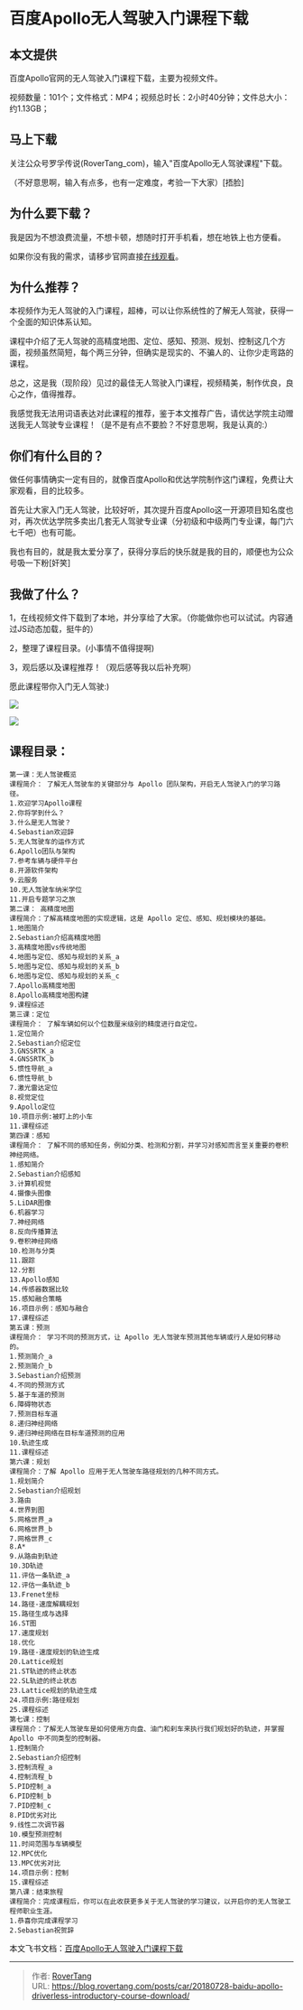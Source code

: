 # 百度Apollo无人驾驶入门课程下载


## 本文提供

百度Apollo官网的无人驾驶入门课程下载，主要为视频文件。

视频数量：101个；文件格式：MP4；视频总时长：2小时40分钟；文件总大小：约1.13GB；

## 马上下载

关注公众号罗孚传说(RoverTang_com)，输入&#34;百度Apollo无人驾驶课程&#34;下载。

（不好意思啊，输入有点多，也有一定难度，考验一下大家）[捂脸]

## 为什么要下载？

我是因为不想浪费流量，不想卡顿，想随时打开手机看，想在地铁上也方便看。

如果你没有我的需求，请移步官网直接[在线观看](http://apollo.auto/devcenter/devcenter_cn.html)。

## 为什么推荐？

本视频作为无人驾驶的入门课程，超棒，可以让你系统性的了解无人驾驶，获得一个全面的知识体系认知。

课程中介绍了无人驾驶的高精度地图、定位、感知、预测、规划、控制这几个方面，视频虽然简短，每个两三分钟，但确实是现实的、不骗人的、让你少走弯路的课程。

总之，这是我（现阶段）见过的最佳无人驾驶入门课程，视频精美，制作优良，良心之作，值得推荐。

我感觉我无法用词语表达对此课程的推荐，鉴于本文推荐广告，请优达学院主动赠送我无人驾驶专业课程！（是不是有点不要脸？不好意思啊，我是认真的:）

## 你们有什么目的？

做任何事情确实一定有目的，就像百度Apollo和优达学院制作这门课程，免费让大家观看，目的比较多。

首先让大家入门无人驾驶，比较好听，其次提升百度Apollo这一开源项目知名度也对，再次优达学院多卖出几套无人驾驶专业课（分初级和中级两门专业课，每门六七千吧）也有可能。

我也有目的，就是我太爱分享了，获得分享后的快乐就是我的目的，顺便也为公众号吸一下粉[奸笑]

## 我做了什么？

1，在线视频文件下载到了本地，并分享给了大家。（你能做你也可以试试。内容通过JS动态加载，挺牛的）

2，整理了课程目录。(小事情不值得提啊)

3，观后感以及课程推荐！（观后感等我以后补充啊）

愿此课程带你入门无人驾驶:)

![](assets/boxcnqx3iGr5N89E8FzsSdOj1Ld.jpg)

![](assets/boxcnAsPIjuN3YCKcT87xdd6DNd.jpg)

## 课程目录：

```
第一课：无人驾驶概览
课程简介： 了解无人驾驶车的关键部分与 Apollo 团队架构，开启无人驾驶入门的学习路径。
1.欢迎学习Apollo课程
2.你将学到什么？
3.什么是无人驾驶？
4.Sebastian欢迎辞
5.无人驾驶车的运作方式
6.Apollo团队与架构
7.参考车辆与硬件平台
8.开源软件架构
9.云服务
10.无人驾驶车纳米学位
11.开启专题学习之旅
第二课： 高精度地图
课程简介：了解高精度地图的实现逻辑，这是 Apollo 定位、感知、规划模块的基础。
1.地图简介
2.Sebastian介绍高精度地图
3.高精度地图vs传统地图
4.地图与定位、感知与规划的关系_a
5.地图与定位、感知与规划的关系_b
6.地图与定位、感知与规划的关系_c
7.Apollo高精度地图
8.Apollo高精度地图构建
9.课程综述
第三课：定位
课程简介： 了解车辆如何以个位数厘米级别的精度进行自定位。
1.定位简介
2.Sebastian介绍定位
3.GNSSRTK_a
4.GNSSRTK_b
5.惯性导航_a
6.惯性导航_b
7.激光雷达定位
8.视觉定位
9.Apollo定位
10.项目示例:被盯上的小车
11.课程综述
第四课：感知
课程简介： 了解不同的感知任务，例如分类、检测和分割，并学习对感知而言至关重要的卷积神经网络。
1.感知简介
2.Sebastian介绍感知
3.计算机视觉
4.摄像头图像
5.LiDAR图像
6.机器学习
7.神经网络
8.反向传播算法
9.卷积神经网络
10.检测与分类
11.跟踪
12.分割
13.Apollo感知
14.传感器数据比较
15.感知融合策略
16.项目示例：感知与融合
17.课程综述
第五课：预测
课程简介： 学习不同的预测方式，让 Apollo 无人驾驶车预测其他车辆或行人是如何移动的。
1.预测简介_a
2.预测简介_b
3.Sebastian介绍预测
4.不同的预测方式
5.基于车道的预测
6.障碍物状态
7.预测目标车道
8.递归神经网络
9.递归神经网络在目标车道预测的应用
10.轨迹生成
11.课程综述
第六课：规划
课程简介：了解 Apollo 应用于无人驾驶车路径规划的几种不同方式。
1.规划简介
2.Sebastian介绍规划
3.路由
4.世界到图
5.网格世界_a
6.网格世界_b
7.网格世界_c
8.A*
9.从路由到轨迹
10.3D轨迹
11.评估一条轨迹_a
12.评估一条轨迹_b
13.Frenet坐标
14.路径-速度解耦规划
15.路径生成与选择
16.ST图
17.速度规划
18.优化
19.路径-速度规划的轨迹生成
20.Lattice规划
21.ST轨迹的终止状态
22.SL轨迹的终止状态
23.Lattice规划的轨迹生成
24.项目示例:路径规划
25.课程综述
第七课：控制
课程简介：了解无人驾驶车是如何使用方向盘、油门和刹车来执行我们规划好的轨迹，并掌握 Apollo 中不同类型的控制器。
1.控制简介
2.Sebastian介绍控制
3.控制流程_a
4.控制流程_b
5.PID控制_a
6.PID控制_b
7.PID控制_c
8.PID优劣对比
9.线性二次调节器
10.模型预测控制
11.时间范围与车辆模型
12.MPC优化
13.MPC优劣对比
14.项目示例：控制
15.课程综述
第八课：结束旅程
课程简介：完成课程后，你可以在此收获更多关于无人驾驶的学习建议，以开启你的无人驾驶工程师职业生涯。
1.恭喜你完成课程学习
2.Sebastian祝贺辞
```

本文飞书文档：[百度Apollo无人驾驶入门课程下载](https://rovertang.feishu.cn/docx/doxcnyaH1cy8SRf6Uwmx7t8bAUg)


---

> 作者: [RoverTang](https://rovertang.com)  
> URL: https://blog.rovertang.com/posts/car/20180728-baidu-apollo-driverless-introductory-course-download/  

